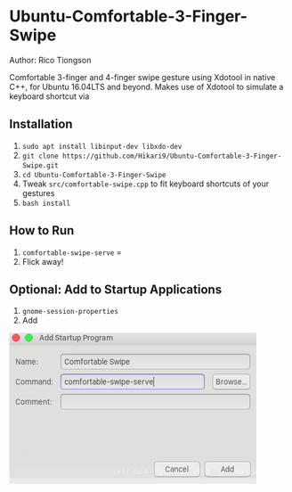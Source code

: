 # Ubuntu-Comfortable-3-Finger-Swipe
Author: Rico Tiongson  

Comfortable 3-finger and 4-finger swipe gesture using Xdotool in native C++, for Ubuntu 16.04LTS and beyond. Makes use of Xdotool to simulate a keyboard shortcut via

## Installation
1. `sudo apt install libinput-dev libxdo-dev`
2. `git clone https://github.com/Hikari9/Ubuntu-Comfortable-3-Finger-Swipe.git`
3. `cd Ubuntu-Comfortable-3-Finger-Swipe`
4. Tweak `src/comfortable-swipe.cpp` to fit keyboard shortcuts of your gestures
5. `bash install`

## How to Run
1. `comfortable-swipe-serve` =
2. Flick away!

## Optional: Add to Startup Applications
1. `gnome-session-properties`
2. Add

  ![Comfortable Swipe](img/sample.png)